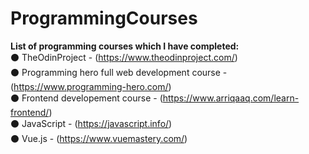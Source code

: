 # ProgrammingCourses
<b>List of programming courses which I have completed:</b> <br>
⚫ TheOdinProject - (https://www.theodinproject.com/) <br>
⚫ Programming hero full web development course - (https://www.programming-hero.com/) <br>
⚫ Frontend developement course - (https://www.arriqaaq.com/learn-frontend/) <br>
⚫ JavaScript - (https://javascript.info/)<br>
⚫ Vue.js - (https://www.vuemastery.com/) <br>
<br>

